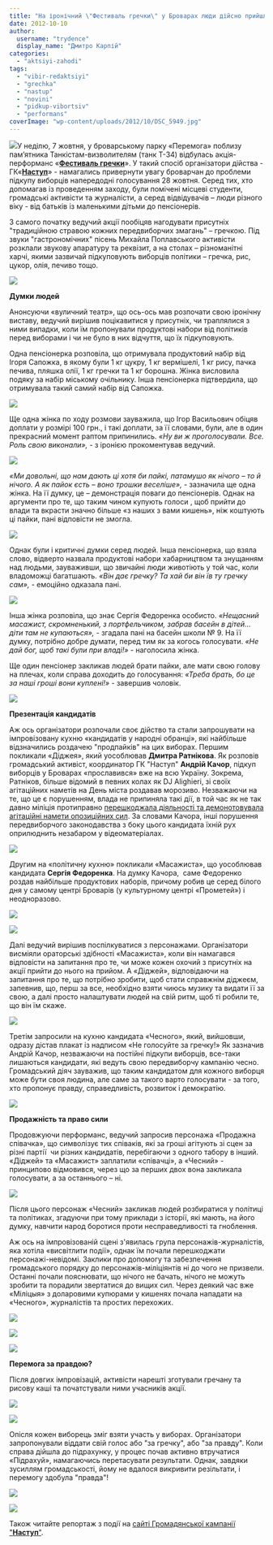 ```yaml
---
title: "На іронічний \"Фестиваль гречки\" у Броварах люди дійсно прийшли за пайками"
date: 2012-10-10
author: 
  username: "trydence"
  display_name: "Дмитро Карпій"
categories: 
  - "aktsiyi-zahodi"
tags: 
  - "vibir-redaktsiyi"
  - "grechka"
  - "nastup"
  - "novini"
  - "pidkup-vibortsiv"
  - "performans"
coverImage: "wp-content/uploads/2012/10/DSC_5949.jpg"
---
```


[![](https://mpz.brovary.org/wp-content/uploads/2012/10/DSC_6136.jpg)](https://mpz.brovary.org/wp-content/uploads/2012/10/DSC_6136.jpg)У неділю, 7 жовтня, у броварському парку «Перемога» поблизу пам’ятника Танкістам-визволителям (танк Т-34) відбулась акція-перформанс «[**Фестиваль гречки**](https://mpz.brovary.org/7-zhovtnya-nastup-zaproshuye-brovarskih-vibortsiv-na-festival-grechki-video/)». У такий спосіб організатори дійства - ГК«[**Наступ**](http://www.nastup.info/)» - намагались привернути увагу броварчан до проблеми підкупу виборців напередодні голосування 28 жовтня. Серед тих, хто допомагав із проведенням заходу, були помічені місцеві студенти, громадські активісти та журналісти, а серед відвідувачів – люди різного віку - від батьків із маленькими дітьми до пенсіонерів.

З самого початку ведучий акції пообіцяв нагодувати присутніх "традиційною стравою кожних передвиборчих змагань" – гречкою. Під звуки "гастрономічних" пісень Михайла Поплавського активісти розклали звукову апаратуру та реквізит, а на столах – різноманітні харчі, якими зазвичай підкуповують виборців політики – гречка, рис, цукор, олія, печиво тощо.

[![](https://mpz.brovary.org/wp-content/uploads/2012/10/DSC_5949.jpg)](https://mpz.brovary.org/wp-content/uploads/2012/10/DSC_5949.jpg)

**Думки людей**

Анонсуючи «вуличний театр», що ось-ось мав розпочати свою іронічну виставу, ведучий вирішив поцікавитися у присутніх, чи траплялися з ними випадки, коли їм пропонували продуктові набори від політиків перед виборами і чи не було в них відчуття, що їх підкуповують.

Одна пенсіонерка розповіла, що отримувала продуктовий набір від Ігоря Сапожка, в якому були 1 кг цукру, 1 кг вермішелі, 1 кг рису, пачка печива, пляшка олії, 1 кг гречки та 1 кг борошна. Жінка висловила подяку за набір міському очільнику. Інша пенсіонерка підтвердила, що отримувала такий самий набір від Сапожка.

[![](https://mpz.brovary.org/wp-content/uploads/2012/10/DSC_6010.jpg)](https://mpz.brovary.org/wp-content/uploads/2012/10/DSC_6010.jpg)

Ще одна жінка по ходу розмови зауважила, що Ігор Васильович обіцяв доплати у розмірі 100 грн., і такі доплати, за її словами, були, але в один прекрасний момент раптом припинились. _«Ну ви ж проголосували. Все. Роль свою виконали»,_ \- з іронією прокоментував ведучий.

[![](https://mpz.brovary.org/wp-content/uploads/2012/10/DSC_6012.jpg)](https://mpz.brovary.org/wp-content/uploads/2012/10/DSC_6012.jpg)

_«Ми довольні, що нам дають ці хотя би пайкі, патамушо як нічого – то й нічого. А як пайок єсть – воно трошки веселіше»,_ - зазначила ще одна жінка. На її думку, це – демонстрація поваги до пенсіонерів. Однак на аргументи про те, що таким чином купують голоси , щоб прийти до влади та вкрасти значно більше «з наших з вами кишень», ніж коштують ці пайки, пані відповісти не змогла.

[![](https://mpz.brovary.org/wp-content/uploads/2012/10/DSC_6013.jpg)](https://mpz.brovary.org/wp-content/uploads/2012/10/DSC_6013.jpg)

Однак були і критичні думки серед людей. Інша пенсіонерка, що взяла слово, відверто назвала продуктові набори хабарництвом та знущанням над людьми, зауваживши, що звичайні люди животіють у той час, коли владоможці багатшають. _«Він дає гречку? Та хай би він їв ту гречку сам»,_ - емоційно одказала пані.

[![](https://mpz.brovary.org/wp-content/uploads/2012/10/DSC_6017.jpg)](https://mpz.brovary.org/wp-content/uploads/2012/10/DSC_6017.jpg)

Інша жінка розповіла, що знає Сергія Федоренка особисто. _«Нещасний масажист, скромненький, з портфельчиком, забрав басейн в дітей… діти там не купаються»,_ - згадала пані на басейн школи № 9. На її думку, потрібно добре думати, перед тим як за когось голосувати. _«Не дай бог, щоб такі були при владі!» -_ наголосила жінка.

Ще один пенсіонер закликав людей брати пайки, але мати свою голову на плечах, коли справа доходить до голосування: _«Треба брать, бо це за наші гроші вони куплені!»_ \- завершив чоловік.

[![](https://mpz.brovary.org/wp-content/uploads/2012/10/DSC_5940.jpg)](https://mpz.brovary.org/wp-content/uploads/2012/10/DSC_5940.jpg)

**Презентація кандидатів**

Аж ось організатори розпочали своє дійство та стали запрошувати на імпровізовану кухню «кандидатів у народні обранці», які найбільше відзначились роздачею "продпайків" на цих виборах. Першим покликали «Діджея», який уособлював **Дмитра Ратнікова**. Як розповів громадський активіст, координатор ГК "Наступ" **Андрій Качор**, підкуп виборців у Броварах «прославився» вже на всю Україну. Зокрема, Ратніков, більше відомий в певних колах як DJ Alighieri, зі своїх агітаційних наметів на День міста роздавав морозиво. Незважаючи на те, що це є порушенням, влада не припиняла такі дії, в той час як не так давно міліція протиправно [перешкоджала діяльності та демонотовувала агітаційні намети опозиційних сил](https://mpz.brovary.org/brovarska-militsiya-samovilno-demontuvala-dva-agitatsiynih-nameta-partiyi-udar-video/). За словами Качора, інші порушення передвиборчого законодавства з боку цього кандидата їхній рух оприлюднить незабаром у відеоматеріалах.

[![](https://mpz.brovary.org/wp-content/uploads/2012/10/DSC_6038.jpg)](https://mpz.brovary.org/wp-content/uploads/2012/10/DSC_6038.jpg)

Другим на «політичну кухню» покликали «Масажиста», що уособлював кандидата **Сергія Федоренка**. На думку Качора,  саме Федоренко роздав найбільше продуктових наборів, причому робив це серед білого дня у самому центрі Броварів (у культурному центрі «Прометей») і неодноразово.

[![](https://mpz.brovary.org/wp-content/uploads/2012/10/DSC_6059.jpg)](https://mpz.brovary.org/wp-content/uploads/2012/10/DSC_6059.jpg)

[![](https://mpz.brovary.org/wp-content/uploads/2012/10/DSC_6235.jpg)](https://mpz.brovary.org/wp-content/uploads/2012/10/DSC_6235.jpg)

Далі ведучий вирішив поспілкуватися з персонажами. Організатори висміяли ораторські здібності «Масажиста», коли він намагався відповісти на запитання про те, чи може кожен охочий з присутніх на акції прийти до нього на прийом. А «Діджей», відповідаючи на запитання про те, що потрібно зробити, щоб стати справжнім діджеєм, запевнив, що, перш за все, необхідно взяти чиюсь музику та видати її за свою, а далі просто налаштувати людей на свій ритм, щоб ті робили те, що він їм скаже.

[![](https://mpz.brovary.org/wp-content/uploads/2012/10/DSC_5946.jpg)](https://mpz.brovary.org/wp-content/uploads/2012/10/DSC_5946.jpg)

Третім запросили на кухню кандидата «Чесного», який, вийшовши, одразу дістав плакат із надписом «Не голосуйте за гречку!» Як зазначив Андрій Качор, незважаючи на постійні підкупи виборців, все-таки лишаються кандидати, які ведуть свою передвиборчу кампанію чесно. Громадський діяч зауважив, що таким кандидатом для кожного виборця може бути своя людина, але саме за такого варто голосувати - за того, хто пропонує правду, справедливість, розвиток і демократію.

[![](https://mpz.brovary.org/wp-content/uploads/2012/10/DSC_6082.jpg)](https://mpz.brovary.org/wp-content/uploads/2012/10/DSC_6082.jpg)

**Продажність та право сили**

Продовжуючи перформанс, ведучий запросив персонажа «Продажна співачка», що символізує тих співаків, які за гроші агітують зі сцен за різні партії  чи різних кандидатів, перебігаючи з одного табору в інший. «Діджей» та «Масажист» заплатили «співачці», а «Чесний» - принципово відмовився, через що за перших двох вона закликала голосувати, а за останнього – ні.

[![](https://mpz.brovary.org/wp-content/uploads/2012/10/DSC_6112.jpg)](https://mpz.brovary.org/wp-content/uploads/2012/10/DSC_6112.jpg)

Після цього персонаж «Чесний» закликав людей розбиратися у політиці та політиках, згадуючи при тому приклади з історії, які мають, на його думку, навчити народ боротися проти несправедливості та гноблення.

Аж ось на імпровізованій сцені з'явилась група персонажів-журналістів, яка хотіла «висвітлити події», однак їм почали перешкоджати персонажі-невідомі. Заклики про допомогу та забезпечення громадського порядку до персонажів-міліціянтів ні до чого не призвели. Останні почали пояснювати, що нічого не бачать, нічого не можуть зробити та порадили звертатися до вищих сил. Через деякий час вже «Міліцыя» з доларовими купюрами у кишенях почала нападати на «Чесного», журналістів та простих перехожих.

[![](https://mpz.brovary.org/wp-content/uploads/2012/10/DSC_6157.jpg)](https://mpz.brovary.org/wp-content/uploads/2012/10/DSC_6157.jpg)

[![](https://mpz.brovary.org/wp-content/uploads/2012/10/DSC_6161.jpg)](https://mpz.brovary.org/wp-content/uploads/2012/10/DSC_6161.jpg)

[![](https://mpz.brovary.org/wp-content/uploads/2012/10/DSC_6180.jpg)](https://mpz.brovary.org/wp-content/uploads/2012/10/DSC_6180.jpg)

**Перемога за правдою?**

Після довгих імпровізацій, активісти нарешті зготували гречану та рисову каші та початстували ними учасників акції.

[![](https://mpz.brovary.org/wp-content/uploads/2012/10/DSC_6127.jpg)](https://mpz.brovary.org/wp-content/uploads/2012/10/DSC_6127.jpg)

[![](https://mpz.brovary.org/wp-content/uploads/2012/10/DSC_6257.jpg)](https://mpz.brovary.org/wp-content/uploads/2012/10/DSC_6257.jpg)

Опісля кожен виборець зміг взяти участь у виборах. Організатори запропонували віддати свій голос або "за гречку", або "за правду". Коли справа дійшла до підрахунку, у процес почав активно втручатися «Підрахуй», намагаючись перетасувати результати. Однак, завдяки зусиллям громадськості, йому не вдалося викривити резільтати, і перемогу здобула "правда"!

[![](https://mpz.brovary.org/wp-content/uploads/2012/10/DSC_6325.jpg)](https://mpz.brovary.org/wp-content/uploads/2012/10/DSC_6325.jpg)

[![](https://mpz.brovary.org/wp-content/uploads/2012/10/DSC_6350.jpg)](https://mpz.brovary.org/wp-content/uploads/2012/10/DSC_6350.jpg)

Також читайте репортаж з події на [сайті Громадянської кампанії "**Наступ**"](http://www.nastup.info/?p=302).
